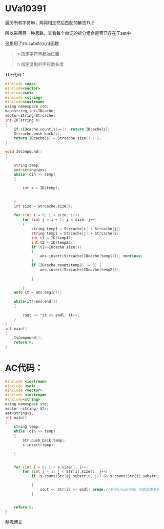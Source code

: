 # UVa10391


<!--more-->






遍历所有字符串，两两相加然后匹配的解法TLE

所以采用另一种思路，查看每个单词的拆分组合是否已存在于set中

这里用了str.substr(x,n)函数

>x 指定字符串起始位置
> 
>n 指定复制的字符数长度




TLE代码：
```c
#include <map>
#include<vector>
#include<set>
#include <string>
#include<iostream>
using namespace std;
map<string,int>IDcache;
vector<string>Strcache;
int ID(string s)
{
	if (IDcache.count(s)==1)  return IDcache[s];
	Strcache.push_back(s);
	return IDcache[s] = Strcache.size() - 1;
}

void IsCompound()
{
	
	string temp;
	set<string>ans;
	while (cin >> temp)
	{
		
		int x = ID(temp);
	
		
	}
	int size = Strcache.size();
	
	for (int i = 0; i < size; i++)
		for (int j = i + 1; j < size; j++)
		{
			string temp1 = Strcache[i] + Strcache[j];
			string temp2 = Strcache[j] + Strcache[i];
			int t1 = ID(temp1);
			int t2 = ID(temp2);
			if (t1<=IDcache.size())
			{
				ans.insert(Strcache[IDcache[temp1]]); continue;
			}
			if (IDcache.count(temp2) != 0) {
				ans.insert(Strcache[IDcache[temp2]]);
				
			}
			
		}
	auto it = ans.begin();
	
	while(it!=ans.end())
	{
		
		cout << *it << endl; it++;
	}
}
int main()
{
	IsCompound();
	return 0;
}
```


 


# AC代码：

```c
#include <iostream>
#include <set>
#include <vector>
#include <iostream>
#include<string>
using namespace std;
vector <string> Str;
set<string>s;
int main()
{
	string temp;
	while (cin >> temp)
	{
		Str.push_back(temp);
		s.insert(temp);
		
	}


	for (int i = 0; i < s.size(); i++)
		for (int j = 1; j < Str[i].size(); j++)
			if (s.count(Str[i].substr(0, j)) && s.count(Str[i].substr(j, Str[i].size() - j)))

			{
				cout << Str[i] << endl; break;//若不break将WE,可能会重复输出
			}


	return 0;
}


```

[参考博文](https://blog.csdn.net/iboxty/article/details/45958193?utm_medium=distribute.pc_relevant.none-task-blog-BlogCommendFromMachineLearnPai2-1.control&dist_request_id=1328741.49540.16170815072631933&depth_1-utm_source=distribute.pc_relevant.none-task-blog-BlogCommendFromMachineLearnPai2-1.control)


